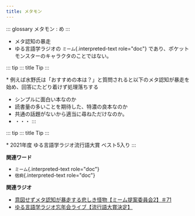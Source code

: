 ```yaml
---
title: メタモン
---
```


::: glossary
メタモン : め
:::

-   メタ認知の暴走
-   ゆる言語学ラジオの `ミーム`{.interpreted-text role="doc"}
    であり、ポケットモンスターのキャラクタのことではない。

::: tip
::: title
Tip
:::

\*
例えば水野氏は「おすすめの本は？」と質問されると以下のメタ認知が暴走を始め、回答にたどり着けず処理落ちする

-   シンプルに面白い本なのか
-   読書量の多いことを期待した、特濃の良本なのか
-   共通の話題がないから適当に尋ねただけなのか。
-   ・・・
:::

::: tip
::: title
Tip
:::

\* 2021年度 ゆる言語学ラジオ流行語大賞 ベスト5入り
:::

**関連ワード**

-   `ミーム`{.interpreted-text role="doc"}
-   `宿痾`{.interpreted-text role="doc"}

**関連ラジオ**

-   [意図せずメタ認知が暴走する悲しき怪物【ミーム提案委員会2】＃71](https://www.youtube.com/watch?v=sj7eer2tArs)
-   [ゆる言語学ラジオ忘年会ライブ【流行語大賞決定】](https://www.youtube.com/watch?v=poT4BzX7e_Q)
